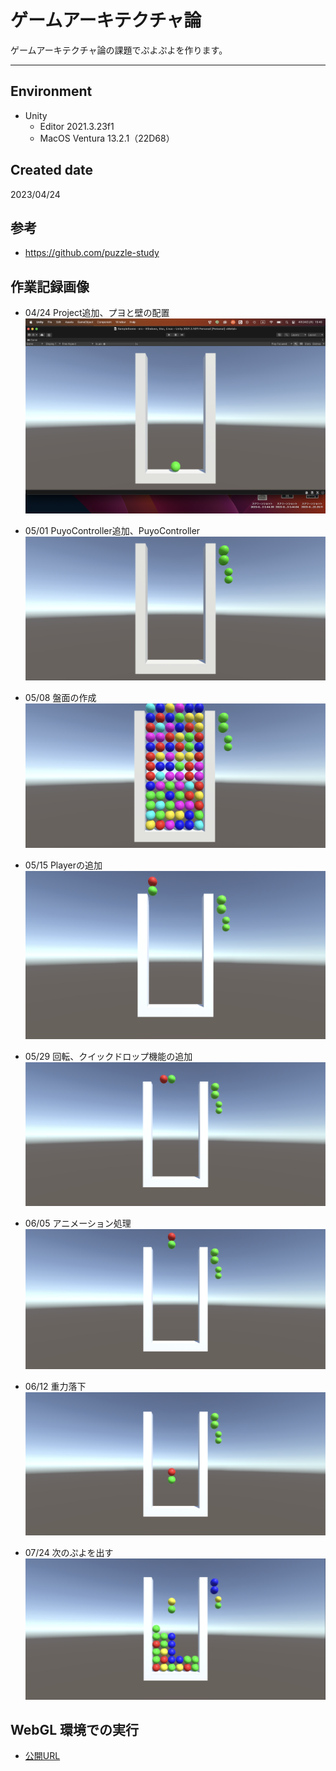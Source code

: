 # ゲームアーキテクチャ論
ゲームアーキテクチャ論の課題でぷよぷよを作ります。

 ---
 ## Environment
- Unity
  - Editor 2021.3.23f1
  - MacOS Ventura  13.2.1（22D68）

## Created date
2023/04/24

## 参考
* https://github.com/puzzle-study

## 作業記録画像
* 04/24 Project追加、プヨと壁の配置
![iamge](https://github.com/MettoNao/puzzle_study/blob/main/Images/Puyo_Image_01.png)

* 05/01 PuyoController追加、PuyoController
![iamge](https://github.com/MettoNao/puzzle_study/blob/main/Images/Puyo_Image_02.png)

* 05/08 盤面の作成
![iamge](https://github.com/MettoNao/puzzle_study/blob/main/Images/Puyo_Image_03.png)

* 05/15 Playerの追加
![iamge](https://github.com/MettoNao/puzzle_study/blob/main/Images/Puyo_Image_04.png)

* 05/29 回転、クイックドロップ機能の追加
![iamge](https://github.com/MettoNao/puzzle_study/blob/main/Images/Puyo_Image_05.png)

* 06/05 アニメーション処理
![iamge](https://github.com/MettoNao/puzzle_study/blob/main/Images/Puyo_Image_06.png)

* 06/12 重力落下
![iamge](https://github.com/MettoNao/puzzle_study/blob/main/Images/Puyo_Image_07.png)

* 07/24 次のぷよを出す
![iamge](https://github.com/MettoNao/puzzle_study/blob/main/Images/Puyo_Image_08.png)

## WebGL 環境での実行
- [公開URL](https://MettoNao.github.io/puzzle_study/WebGL/WebGL/)
